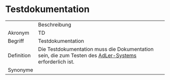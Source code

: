 # Testdokumentation




<table>
    <tr>
        <td></td>
        <td>Beschreibung</td>
    </tr>
    <tr>
        <td>Akronym</td>
        <td>TD</td>
    </tr>
    <tr>
        <td>Begriff</td>
        <td>Testdokumentation</td>
    </tr>
    <tr>
        <td>Definition</td> 
        <td>Die Testdokumentation muss die Dokumentation sein, 
            die zum Testen des <a href="AdLer-System.md">AdLer-Systems</a>
            erforderlich ist.</td>
    </tr>
   <tr>
        <td>Synonyme</td>
        <td></td>
    </tr>
</table>
